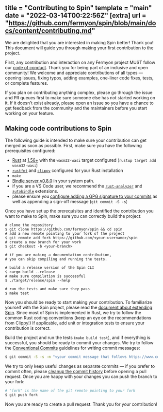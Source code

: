 title = "Contributing to Spin"
template = "main"
date = "2022-03-14T00:22:56Z"
[extra]
url = "https://github.com/fermyon/spin/blob/main/docs/content/contributing.md"
---

We are delighted that you are interested in making Spin better! Thank you! This
document will guide you through making your first contribution to the project.

First, any contribution and interaction on any Fermyon project MUST follow our
[code of conduct](https://www.fermyon.com/code-of-conduct). Thank you for being
part of an inclusive and open community!
We welcome and appreciate contributions of all types — opening issues, fixing
typos, adding examples, one-liner code fixes, tests, or complete features.

If you plan on contributing anything complex, please go through the issue and PR
queues first to make sure someone else has not started working on it. If it
doesn't exist already, please open an issue so you have a chance to get feedback
from the community and the maintainers before you start working on your feature.

## Making code contributions to Spin

The following guide is intended to make sure your contribution can get merged as
soon as possible. First, make sure you have the following prerequisites
configured:

- [Rust](https://www.rust-lang.org/) at
  [1.56+](https://www.rust-lang.org/tools/install) with the `wasm32-wasi` target configured
  (`rustup target add wasm32-wasi`)
- [`rustfmt`](https://github.com/rust-lang/rustfmt) and
  [`clippy`](https://github.com/rust-lang/rust-clippy) configured for your Rust
  installation
- `make`
- [Bindle server v0.8.0](https://github.com/deislabs/bindle/releases/tag/v0.8.0)
  in your system path.
- if you are a VS Code user, we recommend the
  [`rust-analyzer`](https://rust-analyzer.github.io/) and
  [`autobindle`](https://github.com/fermyon/autobindle) extensions.
- please ensure you
  [configure adding a GPG signature to your commits](https://docs.github.com/en/authentication/managing-commit-signature-verification/about-commit-signature-verification)
  as well as appending a sign-off message (`git commit -S -s`)

Once you have set up the prerequisites and identified the contribution you want
to make to Spin, make sure you can correctly build the project:

```
# clone the repository
$ git clone https://github.com/fermyon/spin && cd spin
# add a new remote pointing to your fork of the project
$ git remote add fork https://github.com/<your-username>/spin
# create a new branch for your work
$ git checkout -b <your-branch>

# if you are making a documentation contribution,
# you can skip compiling and running the tests.

# build a release version of the Spin CLI
$ cargo build --release
# make sure compilation is successful
$ ./target/release/spin --help

# run the tests and make sure they pass
$ make test
```

Now you should be ready to start making your contribution. To familiarize
yourself with the Spin project, please read the
[document about extending Spin](./extending-and-embedding.md). Since most of Spin is implemented in
Rust, we try to follow the common Rust coding conventions (keep an eye on the
recommendations from Clippy!) If applicable, add unit or integration tests to
ensure your contribution is correct.

Build the project and run the tests (`make build test`), and if everything is
successful, you should be ready to commit your changes. We try to follow the
[Conventional Commits](https://www.conventionalcommits.org/en/v1.0.0/)
guidelines for writing commit messages:

```bash
$ git commit -S -s -m "<your commit message that follows https://www.conventionalcommits.org/en/v1.0.0/>"
```

We try to only keep useful changes as separate commits — if you prefer to commit
often, please
[cleanup the commit history](https://git-scm.com/book/en/v2/Git-Tools-Rewriting-History)
before opening a pull request. Once you are happy with your changes you can push
the branch to your fork:

```bash
# "fork" is the name of the git remote pointing to your fork
$ git push fork
```

Now you are ready to create a pull request. Thank you for your contribution!
